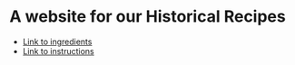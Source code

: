 # A website for our Historical Recipes
* [Link to ingredients](https://github.com/knutwaagan/historical_recipes/blob/master/ingredients.md)
* [Link to instructions](https://github.com/knutwaagan/historical_recipes/blob/master/instructions.md)

